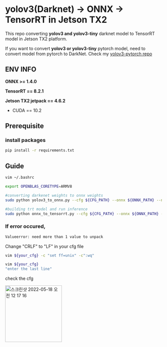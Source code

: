 # yolov3(Darknet) -> ONNX -> TensorRT in Jetson TX2

This repo converting **yolov3 and yolov3-tiny** darknet model to TensorRT model in Jetson TX2 platform.

If you want to convert **yolov3 or yolov3-tiny** pytorch model, need to convert model from pytorch to DarkNet. Check my [yolov3-pytorch repo](https://github.com/2damin/yolov3-pytorch)

## ENV INFO

**ONNX >= 1.4.0**

**TensorRT == 8.2.1**

**Jetson TX2 jetpack == 4.6.2**

- CUDA == 10.2

## Prerequisite

### install packages
```bash
pip install -r requirements.txt
```

## Guide

```bash
vim ~/.bashrc

export OPENBLAS_CORETYPE=ARMV8

#converting darkenet weights to onnx weights
sudo python yolov3_to_onnx.py --cfg ${CFG_PATH} --onnx ${ONNX_PATH} --num_class ${num_of_classes}

#building trt model and run inference
sudo python onnx_to_tensorrt.py --cfg ${CFG_PATH} --onnx ${ONNX_PATH} --num_class ${num_of_classes} --input_img &{test_img_path}

```

### If error occured,

```bash
Valueerror: need more than 1 value to unpack
```

Change "CRLF" to "LF" in your cfg file

```bash
vim ${your_cfg} -c "set ff=unix" -c":wq"

vim ${your_cfg}
"enter the last line"
```

check the cfg

<img width="182" alt="스크린샷 2022-05-18 오전 12 17 16" src="https://user-images.githubusercontent.com/29620595/168847015-b77422b1-fe0c-4ab2-aee2-f9feab4f4aec.png">


